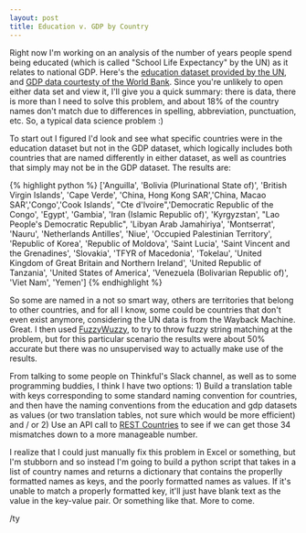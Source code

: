 ```yaml
---
layout: post
title: Education v. GDP by Country 
---
```


Right now I'm working on an analysis of the number of years people spend being educated (which is called "School Life Expectancy" by the UN) as it relates to national GDP. Here's the <a href="http://web.archive.org/web/20110514112442/http://unstats.un.org/unsd/demographic/products/socind/education.htm" target="_blank">education dataset provided by the UN</a>, and <a href="http://api.worldbank.org/v2/en/indicator/ny.gdp.mktp.cd?downloadformat=csv" target="_blank">GDP data courtesty of the World Bank</a>. Since you're unlikely to open either data set and view it, I'll give you a quick summary: there is data, there is more than I need to solve this problem, and about 18% of the country names don't match due to differences in spelling, abbreviation, punctuation, etc. So, a typical data science problem :)

To start out I figured I'd look and see what specific countries were in the education dataset but not in the GDP dataset, which logically includes both countries that are named differently in either dataset, as well as countries that simply may not be in the GDP dataset. The results are:

{% highlight python %}
['Anguilla', 'Bolivia (Plurinational State of)', 'British Virgin Islands', 'Cape Verde', 'China, Hong Kong SAR','China, Macao SAR','Congo','Cook Islands', "Cte d'Ivoire",'Democratic Republic of the Congo', 'Egypt', 'Gambia', 'Iran (Islamic Republic of)', 'Kyrgyzstan', "Lao People's Democratic Republic", 'Libyan Arab Jamahiriya', 'Montserrat', 'Nauru', 'Netherlands Antilles', 'Niue', 'Occupied Palestinian Territory', 'Republic of Korea', 'Republic of Moldova', 'Saint Lucia', 'Saint Vincent and the Grenadines', 'Slovakia', 'TFYR of Macedonia', 'Tokelau', 'United Kingdom of Great Britain and Northern Ireland', 'United Republic of Tanzania', 'United States of America', 'Venezuela (Bolivarian Republic of)', 'Viet Nam', 'Yemen']
{% endhighlight %}

So some are named in a not so smart way, others are territories that belong to other countries, and for all I know, some could be countries that don't even exist anymore, considering the UN data is from the Wayback Machine. Great. I then used <a href="https://github.com/seatgeek/fuzzywuzzy" target="_blank">FuzzyWuzzy</a>, to try to throw fuzzy string matching at the problem, but for this particular scenario the results were about 50% accurate but there was no unsupervised way to actually make use of the results.

From talking to some people on Thinkful's Slack channel, as well as to some programming buddies, I think I have two options: 1) Build a translation table with keys corresponding to some standard naming convention for countries, and then have the naming conventions from the education and gdp datasets as values (or two translation tables, not sure which would be more efficient) and / or 2) Use an API call to <a href="https://restcountries.eu/" target="_blank">REST Countries</a> to see if we can get those 34 mismatches down to a more manageable number.

I realize that I could just manually fix this problem in Excel or something, but I'm stubborn and so instead I'm going to build a python script that takes in a list of country names and returns a dictionary that contains the properlly formatted names as keys, and the poorly formatted names as values. If it's unable to match a properly formatted key, it'll just have blank text as the value in the key-value pair. Or something like that. More to come.

/ty 